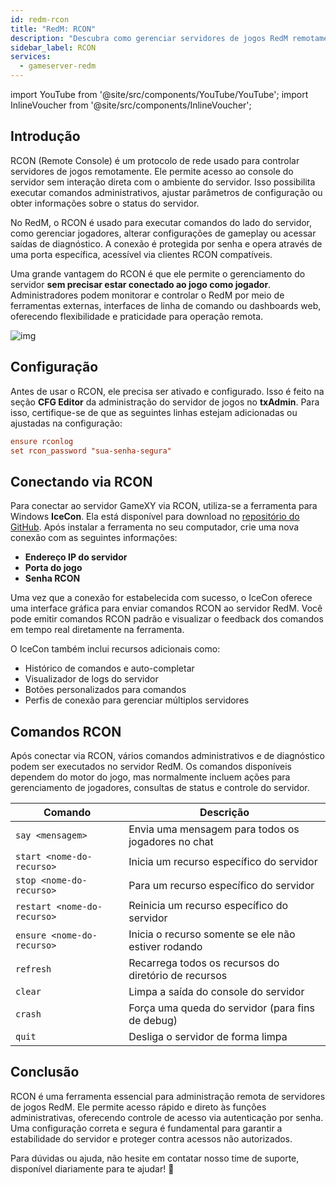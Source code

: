 ```yaml
---
id: redm-rcon
title: "RedM: RCON"
description: "Descubra como gerenciar servidores de jogos RedM remotamente de forma segura e eficiente, sem precisar estar no jogo → Saiba mais agora"
sidebar_label: RCON
services:
  - gameserver-redm
---
```


import YouTube from '@site/src/components/YouTube/YouTube';
import InlineVoucher from '@site/src/components/InlineVoucher';

## Introdução

RCON (Remote Console) é um protocolo de rede usado para controlar servidores de jogos remotamente. Ele permite acesso ao console do servidor sem interação direta com o ambiente do servidor. Isso possibilita executar comandos administrativos, ajustar parâmetros de configuração ou obter informações sobre o status do servidor.

No RedM, o RCON é usado para executar comandos do lado do servidor, como gerenciar jogadores, alterar configurações de gameplay ou acessar saídas de diagnóstico. A conexão é protegida por senha e opera através de uma porta específica, acessível via clientes RCON compatíveis.

Uma grande vantagem do RCON é que ele permite o gerenciamento do servidor **sem precisar estar conectado ao jogo como jogador**. Administradores podem monitorar e controlar o RedM por meio de ferramentas externas, interfaces de linha de comando ou dashboards web, oferecendo flexibilidade e praticidade para operação remota.

![img](https://screensaver01.zap-hosting.com/index.php/s/iEAHnZ6FnQdWn7e/preview)

<InlineVoucher />

## Configuração

Antes de usar o RCON, ele precisa ser ativado e configurado. Isso é feito na seção **CFG Editor** da administração do servidor de jogos no **txAdmin**. Para isso, certifique-se de que as seguintes linhas estejam adicionadas ou ajustadas na configuração:

```cfg
ensure rconlog
set rcon_password "sua-senha-segura"
```



## Conectando via RCON

Para conectar ao servidor GameXY via RCON, utiliza-se a ferramenta para Windows **IceCon**. Ela está disponível para download no [repositório do GitHub](https://github.com/icedream/icecon). Após instalar a ferramenta no seu computador, crie uma nova conexão com as seguintes informações:

- **Endereço IP do servidor**  
- **Porta do jogo**
- **Senha RCON**

Uma vez que a conexão for estabelecida com sucesso, o IceCon oferece uma interface gráfica para enviar comandos RCON ao servidor RedM. Você pode emitir comandos RCON padrão e visualizar o feedback dos comandos em tempo real diretamente na ferramenta.

O IceCon também inclui recursos adicionais como:

- Histórico de comandos e auto-completar  
- Visualizador de logs do servidor  
- Botões personalizados para comandos  
- Perfis de conexão para gerenciar múltiplos servidores



## Comandos RCON

Após conectar via RCON, vários comandos administrativos e de diagnóstico podem ser executados no servidor RedM. Os comandos disponíveis dependem do motor do jogo, mas normalmente incluem ações para gerenciamento de jogadores, consultas de status e controle do servidor.

| Comando                   | Descrição                                         |
| ------------------------- | ------------------------------------------------- |
| `say <mensagem>`          | Envia uma mensagem para todos os jogadores no chat |
| `start <nome-do-recurso>` | Inicia um recurso específico do servidor          |
| `stop <nome-do-recurso>`  | Para um recurso específico do servidor             |
| `restart <nome-do-recurso>` | Reinicia um recurso específico do servidor       |
| `ensure <nome-do-recurso>` | Inicia o recurso somente se ele não estiver rodando |
| `refresh`                 | Recarrega todos os recursos do diretório de recursos |
| `clear`                   | Limpa a saída do console do servidor               |
| `crash`                   | Força uma queda do servidor (para fins de debug)  |
| `quit`                    | Desliga o servidor de forma limpa                   |



## Conclusão

RCON é uma ferramenta essencial para administração remota de servidores de jogos RedM. Ele permite acesso rápido e direto às funções administrativas, oferecendo controle de acesso via autenticação por senha. Uma configuração correta e segura é fundamental para garantir a estabilidade do servidor e proteger contra acessos não autorizados.

Para dúvidas ou ajuda, não hesite em contatar nosso time de suporte, disponível diariamente para te ajudar! 🙂

<InlineVoucher />